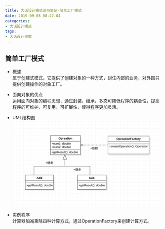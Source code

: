 ```yaml
---
title: 大话设计模式读书笔记-简单工厂模式
date: 2019-09-08 08:27:04
categories:
- 大话设计模式
tags:
- 大话设计模式
---
```


## 简单工厂模式

+ 概述  
属于创建式模式，它提供了创建对象的一种方式，封住内部的业务，对外围只提供创建操作的对象工厂。

+ 面向对象的优点  
运用面向对象的编程思想，通过封装，继承，多态可降低程序的耦合性，提高程序的可维护，可复用，可扩展性，使得程序更加灵活。


+ UML结构图  
![UML图](/images/uml-simple-factory.png)

+ 实例程序  
计算器加减乘除四种计算方式，通过OperationFactory来创建计算方式。